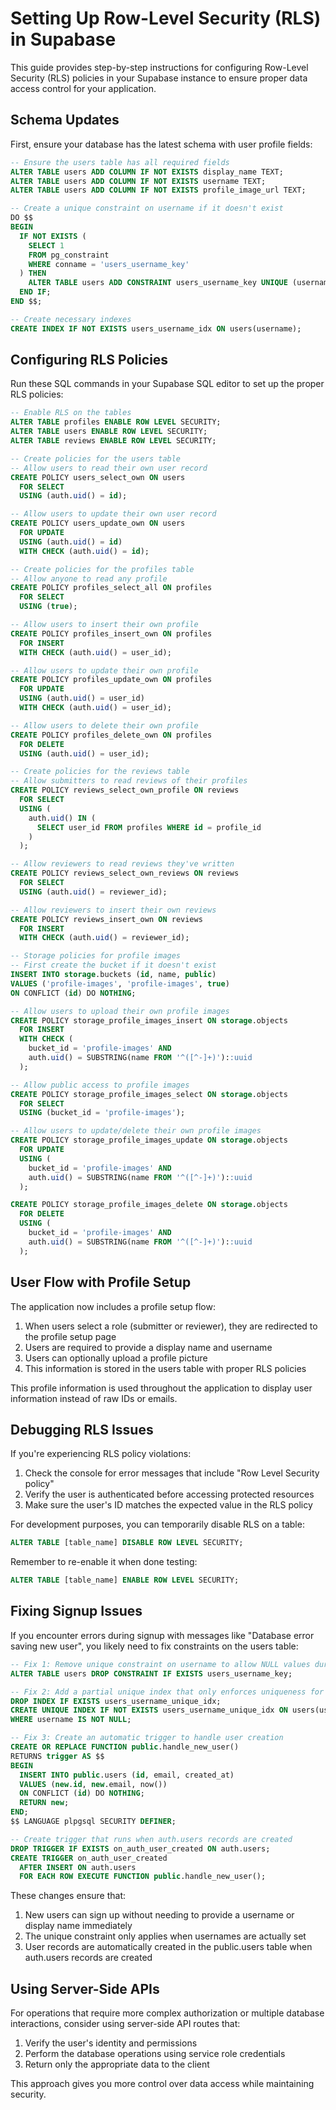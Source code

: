 # Setting Up Row-Level Security (RLS) in Supabase

This guide provides step-by-step instructions for configuring Row-Level Security (RLS) policies in your Supabase instance to ensure proper data access control for your application.

## Schema Updates

First, ensure your database has the latest schema with user profile fields:

```sql
-- Ensure the users table has all required fields
ALTER TABLE users ADD COLUMN IF NOT EXISTS display_name TEXT;
ALTER TABLE users ADD COLUMN IF NOT EXISTS username TEXT;
ALTER TABLE users ADD COLUMN IF NOT EXISTS profile_image_url TEXT;

-- Create a unique constraint on username if it doesn't exist
DO $$ 
BEGIN
  IF NOT EXISTS (
    SELECT 1 
    FROM pg_constraint 
    WHERE conname = 'users_username_key'
  ) THEN
    ALTER TABLE users ADD CONSTRAINT users_username_key UNIQUE (username);
  END IF;
END $$;

-- Create necessary indexes
CREATE INDEX IF NOT EXISTS users_username_idx ON users(username);
```

## Configuring RLS Policies

Run these SQL commands in your Supabase SQL editor to set up the proper RLS policies:

```sql
-- Enable RLS on the tables
ALTER TABLE profiles ENABLE ROW LEVEL SECURITY;
ALTER TABLE users ENABLE ROW LEVEL SECURITY;
ALTER TABLE reviews ENABLE ROW LEVEL SECURITY;

-- Create policies for the users table
-- Allow users to read their own user record
CREATE POLICY users_select_own ON users
  FOR SELECT
  USING (auth.uid() = id);

-- Allow users to update their own user record
CREATE POLICY users_update_own ON users
  FOR UPDATE
  USING (auth.uid() = id)
  WITH CHECK (auth.uid() = id);

-- Create policies for the profiles table
-- Allow anyone to read any profile
CREATE POLICY profiles_select_all ON profiles
  FOR SELECT
  USING (true);

-- Allow users to insert their own profile
CREATE POLICY profiles_insert_own ON profiles
  FOR INSERT
  WITH CHECK (auth.uid() = user_id);

-- Allow users to update their own profile
CREATE POLICY profiles_update_own ON profiles
  FOR UPDATE
  USING (auth.uid() = user_id)
  WITH CHECK (auth.uid() = user_id);

-- Allow users to delete their own profile
CREATE POLICY profiles_delete_own ON profiles
  FOR DELETE
  USING (auth.uid() = user_id);

-- Create policies for the reviews table
-- Allow submitters to read reviews of their profiles
CREATE POLICY reviews_select_own_profile ON reviews
  FOR SELECT
  USING (
    auth.uid() IN (
      SELECT user_id FROM profiles WHERE id = profile_id
    )
  );

-- Allow reviewers to read reviews they've written
CREATE POLICY reviews_select_own_reviews ON reviews
  FOR SELECT
  USING (auth.uid() = reviewer_id);

-- Allow reviewers to insert their own reviews
CREATE POLICY reviews_insert_own ON reviews
  FOR INSERT
  WITH CHECK (auth.uid() = reviewer_id);

-- Storage policies for profile images
-- First create the bucket if it doesn't exist
INSERT INTO storage.buckets (id, name, public)
VALUES ('profile-images', 'profile-images', true)
ON CONFLICT (id) DO NOTHING;

-- Allow users to upload their own profile images
CREATE POLICY storage_profile_images_insert ON storage.objects
  FOR INSERT
  WITH CHECK (
    bucket_id = 'profile-images' AND
    auth.uid() = SUBSTRING(name FROM '^([^-]+)')::uuid
  );

-- Allow public access to profile images
CREATE POLICY storage_profile_images_select ON storage.objects
  FOR SELECT
  USING (bucket_id = 'profile-images');

-- Allow users to update/delete their own profile images
CREATE POLICY storage_profile_images_update ON storage.objects
  FOR UPDATE
  USING (
    bucket_id = 'profile-images' AND
    auth.uid() = SUBSTRING(name FROM '^([^-]+)')::uuid
  );

CREATE POLICY storage_profile_images_delete ON storage.objects
  FOR DELETE
  USING (
    bucket_id = 'profile-images' AND
    auth.uid() = SUBSTRING(name FROM '^([^-]+)')::uuid
  );
```

## User Flow with Profile Setup

The application now includes a profile setup flow:

1. When users select a role (submitter or reviewer), they are redirected to the profile setup page
2. Users are required to provide a display name and username
3. Users can optionally upload a profile picture
4. This information is stored in the users table with proper RLS policies

This profile information is used throughout the application to display user information instead of raw IDs or emails.

## Debugging RLS Issues

If you're experiencing RLS policy violations:

1. Check the console for error messages that include "Row Level Security policy"
2. Verify the user is authenticated before accessing protected resources
3. Make sure the user's ID matches the expected value in the RLS policy

For development purposes, you can temporarily disable RLS on a table:

```sql
ALTER TABLE [table_name] DISABLE ROW LEVEL SECURITY;
```

Remember to re-enable it when done testing:

```sql
ALTER TABLE [table_name] ENABLE ROW LEVEL SECURITY;
```

## Fixing Signup Issues

If you encounter errors during signup with messages like "Database error saving new user", you likely need to fix constraints on the users table:

```sql
-- Fix 1: Remove unique constraint on username to allow NULL values during signup
ALTER TABLE users DROP CONSTRAINT IF EXISTS users_username_key;

-- Fix 2: Add a partial unique index that only enforces uniqueness for non-NULL usernames
DROP INDEX IF EXISTS users_username_unique_idx;
CREATE UNIQUE INDEX IF NOT EXISTS users_username_unique_idx ON users(username) 
WHERE username IS NOT NULL;

-- Fix 3: Create an automatic trigger to handle user creation
CREATE OR REPLACE FUNCTION public.handle_new_user() 
RETURNS trigger AS $$
BEGIN
  INSERT INTO public.users (id, email, created_at)
  VALUES (new.id, new.email, now())
  ON CONFLICT (id) DO NOTHING;
  RETURN new;
END;
$$ LANGUAGE plpgsql SECURITY DEFINER;

-- Create trigger that runs when auth.users records are created
DROP TRIGGER IF EXISTS on_auth_user_created ON auth.users;
CREATE TRIGGER on_auth_user_created
  AFTER INSERT ON auth.users
  FOR EACH ROW EXECUTE FUNCTION public.handle_new_user();
```

These changes ensure that:
1. New users can sign up without needing to provide a username or display name immediately
2. The unique constraint only applies when usernames are actually set
3. User records are automatically created in the public.users table when auth.users records are created

## Using Server-Side APIs

For operations that require more complex authorization or multiple database interactions, consider using server-side API routes that:

1. Verify the user's identity and permissions
2. Perform the database operations using service role credentials
3. Return only the appropriate data to the client

This approach gives you more control over data access while maintaining security. 